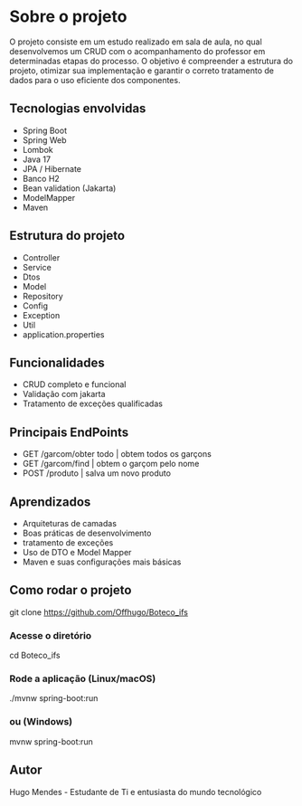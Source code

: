 # Sobre o projeto

O projeto consiste em um estudo realizado em sala de aula, no qual desenvolvemos um CRUD com o acompanhamento do professor em determinadas etapas do processo. 
O objetivo é compreender a estrutura do projeto, otimizar sua implementação e garantir o correto tratamento de dados para o uso eficiente dos componentes.

## Tecnologias envolvidas

  - Spring Boot
  - Spring Web
  - Lombok
  - Java 17
  - JPA / Hibernate
  - Banco H2
  - Bean validation (Jakarta)
  - ModelMapper
  - Maven

## Estrutura do projeto

- Controller
- Service
- Dtos
- Model
- Repository
- Config
- Exception
- Util
- application.properties

## Funcionalidades

- CRUD completo e funcional
- Validação com jakarta
- Tratamento de exceções qualificadas

## Principais EndPoints 

- GET /garcom/obter todo | obtem todos os garçons
- GET /garcom/find | obtem o garçom pelo nome
- POST /produto | salva um novo produto

## Aprendizados

- Arquiteturas de camadas
- Boas práticas de desenvolvimento
- tratamento de exceções
- Uso de DTO e Model Mapper
- Maven e suas configurações mais básicas

## Como rodar o projeto
git clone https://github.com/Offhugo/Boteco_ifs

### Acesse o diretório 
cd Boteco_ifs

### Rode a aplicação (Linux/macOS)
./mvnw spring-boot:run

### ou (Windows)
mvnw spring-boot:run

## Autor

  Hugo Mendes - Estudante de Ti e entusiasta do mundo tecnológico
